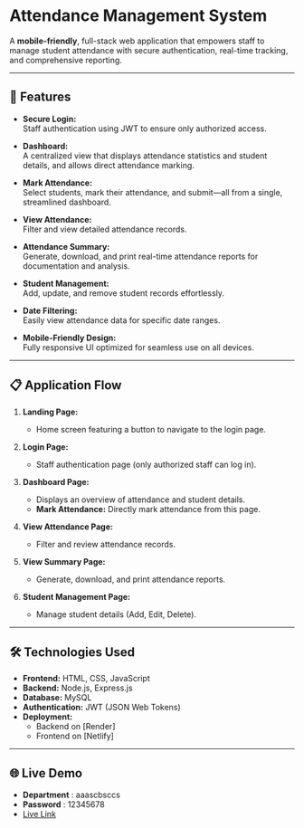 # Attendance Management System

A **mobile-friendly**, full-stack web application that empowers staff to manage student attendance with secure authentication, real-time tracking, and comprehensive reporting.

---

## 🚀 Features

- **Secure Login:**  
  Staff authentication using JWT to ensure only authorized access.

- **Dashboard:**  
  A centralized view that displays attendance statistics and student details, and allows direct attendance marking.

- **Mark Attendance:**  
  Select students, mark their attendance, and submit—all from a single, streamlined dashboard.

- **View Attendance:**  
  Filter and view detailed attendance records.

- **Attendance Summary:**  
  Generate, download, and print real-time attendance reports for documentation and analysis.

- **Student Management:**  
  Add, update, and remove student records effortlessly.

- **Date Filtering:**  
  Easily view attendance data for specific date ranges.

- **Mobile-Friendly Design:**  
  Fully responsive UI optimized for seamless use on all devices.

---

## 📋 Application Flow

1. **Landing Page:**  
   - Home screen featuring a button to navigate to the login page.

2. **Login Page:**  
   - Staff authentication page (only authorized staff can log in).

3. **Dashboard Page:**  
   - Displays an overview of attendance and student details.  
   - **Mark Attendance:** Directly mark attendance from this page.

4. **View Attendance Page:**  
   - Filter and review attendance records.

5. **View Summary Page:**  
   - Generate, download, and print attendance reports.

6. **Student Management Page:**  
   - Manage student details (Add, Edit, Delete).

---

## 🛠 Technologies Used

- **Frontend:** HTML, CSS, JavaScript  
- **Backend:** Node.js, Express.js  
- **Database:** MySQL  
- **Authentication:** JWT (JSON Web Tokens)  
- **Deployment:**  
  - Backend on [Render] 
  - Frontend on [Netlify]

---

## 🌐 Live Demo
- **Department** : aaascbsccs
- **Password** : 12345678
- [Live Link](https://aaasc-attendance-project.netlify.app/)


